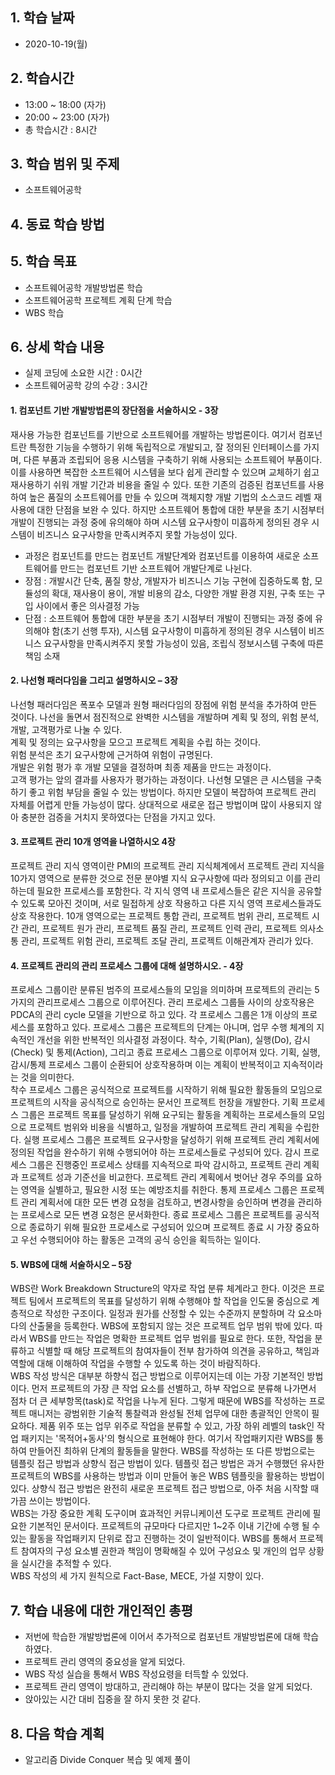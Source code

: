 ## 1. 학습 날짜
+ 2020-10-19(월)

## 2. 학습시간
+ 13:00 ~ 18:00 (자가)   
+ 20:00 ~ 23:00 (자가)
+ 총 학습시간 : 8시간

## 3. 학습 범위 및 주제
+ 소프트웨어공학

## 4. 동료 학습 방법

## 5. 학습 목표
+ 소프트웨어공학 개발방법론 학습
+ 소프트웨어공학 프로젝트 계획 단계 학습
+ WBS 학습


## 6. 상세 학습 내용
+ 실제 코딩에 소요한 시간 : 0시간    
+ 소프트웨어공학 강의 수강 : 3시간    

#### 1. 컴포넌트 기반 개발방법론의 장단점을 서술하시오 - 3장
재사용 가능한 컴포넌트를 기반으로 소프트웨어를 개발하는 방법론이다. 여기서 컴포넌트란 특정한 기능을 수행하기 위해 독립적으로 개발되고, 잘 정의된 인터페이스를 가지며, 다른 부품과 조립되어 응용 시스템을 구축하기 위해 사용되는 소프트웨어 부품이다. 이를 사용하면 복잡한 소프트웨어 시스템을 보다 쉽게 관리할 수 있으며 교체하기 쉽고 재사용하기 쉬워 개발 기간과 비용을 줄일 수 있다. 또한 기존의 검증된 컴포넌트를 사용하여 높은 품질의 소프트웨어를 만들 수 있으며 객체지향 개발 기법의 소스코드 레벨 재사용에 대한 단점을 보완 수 있다. 하지만 소프트웨어 통합에 대한 부분을 초기 시점부터 개발이 진행되는 과정 중에 유의해야 하며 시스템 요구사항이 미흡하게 정의된 경우 시스템이 비즈니스 요구사항을 만족시켜주지 못할 가능성이 있다.   
+ 과정은 컴포넌트를 만드는 컴포넌트 개발단계와 컴포넌트를 이용하여 새로운 소프트웨어를 만드는 컴포넌트 기반 소프트웨어 개발단계로 나뉜다.   
+ 장점 : 개발시간 단축, 품질 향상, 개발자가 비즈니스 기능 구현에 집중하도록 함, 모듈성의 확대, 재사용이 용이, 개발 비용의 감소, 다양한 개발 환경 지원, 구축 또는 구입 사이에서 좋은 의사결정 가능   
+ 단점 : 소프트웨어 통합에 대한 부분을 초기 시점부터 개발이 진행되는 과정 중에 유의해야 함(초기 선행 투자), 시스템 요구사항이 미흡하게 정의된 경우 시스템이 비즈니스 요구사항을 만족시켜주지 못할 가능성이 있음, 조립식 정보시스템 구축에 따른 책임 소재   

#### 2. 나선형 패러다임을 그리고 설명하시오 – 3장
나선형 패러다임은 폭포수 모델과 원형 패러다임의 장점에 위험 분석을 추가하여 만든 것이다. 나선을 돌면서 점진적으로 완벽한 시스템을 개발하며 계획 및 정의, 위험 분석, 개발, 고객평가로 나눌 수 있다.    
계획 및 정의는 요구사항을 모으고 프로젝트 계획을 수립 하는 것이다.    
위험 분석은 초기 요구사항에 근거하여 위험이 규명된다.    
개발은 위험 평가 후 개발 모델을 결정하며 최종 제품을 만드는 과정이다.    
고객 평가는 앞의 결과를 사용자가 평가하는 과정이다. 나선형 모델은 큰 시스템을 구축하기 좋고 위험 부담을 줄일 수 있는 방법이다. 하지만 모델이 복잡하여 프로젝트 관리 자체를 어렵게 만들 가능성이 많다. 상대적으로 새로운 접근 방법이며 많이 사용되지 않아 충분한 검증을 거치지 못하였다는 단점을 가지고 있다.   

#### 3. 프로젝트 관리 10개 영역을 나열하시오 4장
프로젝트 관리 지식 영역이란 PMI의 프로젝트 관리 지식체계에서 프로젝트 관리 지식을 10가지 영역으로 분류한 것으로 전문 분야별 지식 요구사항에 따라 정의되고 이를 관리하는데 필요한 프로세스를 포함한다. 각 지식 영역 내 프로세스들은 같은 지식을 공유할 수 있도록 모아진 것이며, 서로 밀접하게 상호 작용하고 다른 지식 영역 프로세스들과도 상호 작용한다. 10개 영역으로는 프로젝트 통합 관리, 프로젝트 범위 관리, 프로젝트 시간 관리, 프로젝트 원가 관리, 프로젝트 품질 관리, 프로젝트 인력 관리, 프로젝트 의사소통 관리, 프로젝트 위험 관리, 프로젝트 조달 관리, 프로젝트 이해관계자 관리가 있다.   

#### 4. 프로젝트 관리의 관리 프로세스 그룹에 대해 설명하시오. - 4장 
프로세스 그룹이란 분류된 범주의 프로세스들의 모임을 의미하며 프로젝트의 관리는 5가지의 관리프로세스 그룹으로 이루어진다. 관리 프로세스 그룹들 사이의 상호작용은 PDCA의 관리 cycle 모델을 기반으로 하고 있다. 각 프로세스 그룹은 1개 이상의 프로세스를 포함하고 있다. 프로세스 그룹은 프로젝트의 단계는 아니며, 업무 수행 체계의 지속적인 개선을 위한 반복적인 의사결정 과정이다. 착수, 기획(Plan), 실행(Do), 감시(Check) 및 통제(Action), 그리고 종료 프로세스 그룹으로 이루어져 있다. 기획, 실행, 감시/통제 프로세스 그룹이 순환되어 상호작용하며 이는 계획이 반복적이고 지속적이라는 것을 의미한다.   
 착수 프로세스 그룹은 공식적으로 프로젝트를 시작하기 위해 필요한 활동들의 모임으로 프로젝트의 시작을 공식적으로 승인하는 문서인 프로젝트 헌장을 개발한다. 기획 프로세스 그룹은 프로젝트 목표를 달성하기 위해 요구되는 활동을 계획하는 프로세스들의 모임으로 프로젝트 범위와 비용을 식별하고, 일정을 개발하여 프로젝트 관리 계획을 수립한다. 실행 프로세스 그룹은 프로젝트 요구사항을 달성하기 위해 프로젝트 관리 계획서에 정의된 작업을 완수하기 위해 수행되어야 하는 프로세스들로 구성되어 있다. 감시 프로세스 그룹은 진행중인 프로세스 상태를 지속적으로 파악 감시하고, 프로젝트 관리 계획과 프로젝트 성과 기준선을 비교한다. 프로젝트 관리 계획에서 벗어난 경우 주의를 요하는 영역을 실별하고, 필요한 시정 또는 예방조치를 취한다. 통제 프로세스 그룹은 프로젝트 관리 계획서에 대한 모든 변경 요청을 검토하고, 변경사항을 승인하며 변경을 관리하는 프로세스로 모든 변경 요청은 문서화한다. 종료 프로세스 그룹은 프로젝트를 공식적으로 종료하기 위해 필요한 프로세스로 구성되어 있으며 프로젝트 종료 시 가장 중요하고 우선 수행되어야 하는 활동은 고객의 공식 승인을 획득하는 일이다.   

#### 5. WBS에 대해 서술하시오 – 5장
WBS란 Work Breakdown Structure의 약자로 작업 분류 체계라고 한다. 이것은 프로젝트 팀에서 프로젝트의 목표를 달성하기 위해 수행해야 할 작업을 인도물 중심으로 계층적으로 작성한 구조이다. 일정과 원가를 산정할 수 있는 수준까지 분할하며 각 요소마다의 산출물을 등록한다. WBS에 포함되지 않는 것은 프로젝트 업무 범위 밖에 있다. 따라서 WBS를 만드는 작업은 명확한 프로젝트 업무 범위를 필요로 한다. 또한, 작업을 분류하고 식별할 때 해당 프로젝트의 참여자들이 전부 참가하여 의견을 공유하고, 책임과 역할에 대해 이해하여 작업을 수행할 수 있도록 하는 것이 바람직하다.   
 WBS 작성 방식은 대부분 하향식 접근 방법으로 이루어지는데 이는 가장 기본적인 방법이다. 먼저 프로젝트의 가장 큰 작업 요소를 선별하고, 하부 작업으로 분류해 나가면서 점차 더 큰 세부항목(task)로 작업을 나누게 된다. 그렇게 때문에 WBS를 작성하는 프로젝트 매니저는 광범위한 기술적 통찰력과 완성될 전체 업무에 대한 총괄적인 안목이 필요하다. 제품 위주 또는 업무 위주로 작업을 분류할 수 있고, 가장 하위 레벨의 task인 작업 패키지는 '목적어+동사'의 형식으로 표현해야 한다. 여기서 작업패키지란 WBS를 통하여 만들어진 최하위 단계의 활동들을 말한다. WBS를 작성하는 또 다른 방법으로는 템플릿 접근 방법과 상향식 접근 방법이 있다. 템플릿 접근 방법은 과거 수행했던 유사한 프로젝트의 WBS를 사용하는 방법과 이미 만들어 놓은 WBS 템플릿을 활용하는 방법이 있다. 상향식 접근 방법은 완전히 새로운 프로젝트 접근 방법으로, 아주 처음 시작할 때 가끔 쓰이는 방법이다.   
 WBS는 가장 중요한 계획 도구이며 효과적인 커뮤니케이션 도구로 프로젝트 관리에 필요한 기본적인 문서이다. 프로젝트의 규모마다 다르지만 1~2주 이내 기간에 수행 될 수 있는 활동을 작업패키지 단위로 잡고 진행하는 것이 일반적이다. WBS를 통해서 프로젝트 참여자의 구성 요소별 권한과 책임이 명확해질 수 있어 구성요소 및 개인의 업무 상황을 실시간을 추적할 수 있다.     
WBS 작성의 세 가지 원칙으로 Fact-Base, MECE, 가설 지향이 있다.   
     

## 7. 학습 내용에 대한 개인적인 총평
+ 저번에 학습한 개발방법론에 이어서 추가적으로 컴포넌트 개발방법론에 대해 학습하였다.
+ 프로젝트 관리 영역의 중요성을 알게 되었다.
+ WBS 작성 실습을 통해서 WBS 작성요령을 터득할 수 있었다.
+ 프로젝트 관리 영역이 방대하고, 관리해야 하는 부분이 많다는 것을 알게 되었다.
+ 앉아있는 시간 대비 집중을 잘 하지 못한 것 같다.

## 8. 다음 학습 계획
+ 알고리즘 Divide Conquer 복습 및 예제 풀이